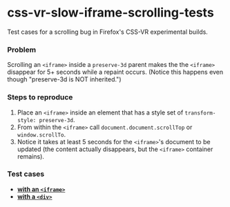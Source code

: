 # css-vr-slow-iframe-scrolling-tests

Test cases for a scrolling bug in Firefox's CSS-VR experimental builds.


### Problem

Scrolling an `<iframe>` inside a `preserve-3d` parent makes the the `<iframe>` disappear for 5+ seconds while a repaint occurs. (Notice this happens even though "preserve-3d is NOT inherited.")


### Steps to reproduce

1. Place an `<iframe>` inside an element that has a style set of `transform-style: preserve-3d`.
2. From within the `<iframe>` call `document.document.scrollTop` or `window.scrollTo`.
3. Notice it takes at least 5 seconds for the `<iframe>`'s document to be updated (the content actually disappears, but the `<iframe>` container remains).


### Test cases

* [__with an `<iframe>`__](http://cvan.io/css-vr-slow-iframe-scrolling-tests/)
* [__with a `<div>`__](http://cvan.io/css-vr-slow-iframe-scrolling-tests/div.html)
